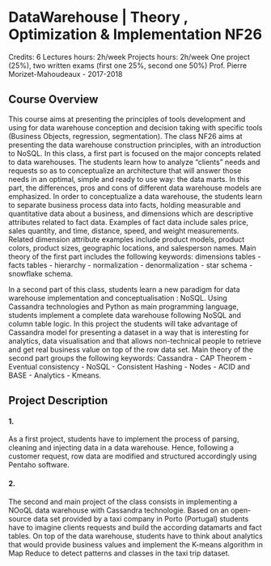 # DataWarehouse   |   Theory   ,   Optimization   &   Implementation NF26   

Credits:   6 Lectures   hours: 2h/week Projects   hours: 2h/week
One project (25%), two written exams (first one 25%, second one 50%)
Prof.   Pierre   Morizet-Mahoudeaux -  2017-2018

## Course   Overview


This course aims at presenting the principles of tools development and using for data warehouse conception and decision taking with specific   tools   (Business   Objects,   regression,   segmentation).
The class NF26 aims at presenting the data warehouse construction principles, with an introduction   to   NoSQL.
In this class, a first part is focused on the major concepts related to data warehouses. The students learn how to analyze “clients” needs and requests so as to conceptualize an architecture that will answer those needs in an optimal, simple and ready to use way: the data marts.  In this part, the differences, pros and cons of different data warehouse models are emphasized.
In order to conceptualize a data warehouse, the students learn to  separate business process data into facts, holding measurable and quantitative data about a business, and dimensions which are descriptive attributes related to fact data. Examples of fact data include sales price, sales quantity, and time, distance, speed, and weight measurements. Related dimension attribute examples include product models, product colors, product sizes, geographic locations,   and   salesperson   names.
Main theory of the first part includes the following keywords:  dimensions tables - facts tables -    hierarchy   -   normalization   -   denormalization   -   star   schema   -   snowflake   schema.

In a second part of this class, students learn a new paradigm for data warehouse implementation and conceptualisation : NoSQL. Using Cassandra technologies and Python as main programming language, students implement a complete data warehouse following NoSQL   and   column   table   logic.
In this project the students will take advantage of Cassandra model for presenting a dataset in a way that is interesting for analytics, data visualisation and that allows non-technical people to   retrieve   and   get   real   business   value   on   top   of   the   row   data   set.
Main theory of the second part groups the following keywords:  Cassandra - CAP Theorem - Eventual consistency - NoSQL - Consistent Hashing - Nodes - ACID and BASE - Analytics - Kmeans.

## Project   Description

#### 1.
As a first project, students have to implement the process of parsing, cleaning and injecting data in a data warehouse. Hence, following a customer request, row data are modified and structured   accordingly   using   Pentaho   software.


#### 2.
The second and main project of the class consists in implementing a NOoQL data warehouse with Cassandra technologie. Based on an open-source data set provided by a taxi company in Porto (Portugal) students have to imagine clients requests and build the according datamarts and fact tables. On top of the data warehouse, students have to think about analytics that would provide business values and implement the K-means algorithm in Map Reduce to detect   patterns   and   classes   in   the   taxi   trip   dataset.



